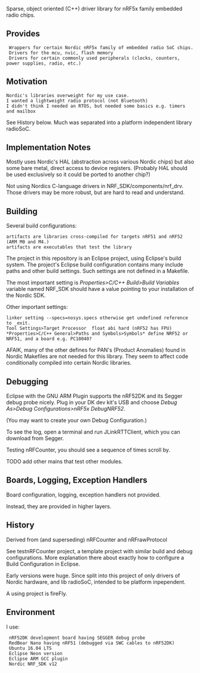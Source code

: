 
Sparse, object oriented (C++) driver library for nRF5x family embedded radio chips.

Provides
-
     Wrappers for certain Nordic nRF5x family of embedded radio SoC chips.
     Drivers for the mcu, nvic, flash memory
     Drivers for certain commonly used peripherals (clocks, counters, power supplies, radio, etc.)

Motivation
-
    Nordic's libraries overweight for my use case.
    I wanted a lightweight radio protocol (not Bluetooth)
    I didn't think I needed an RTOS, but needed some basics e.g. timers and mailbox

See History below.  Much was separated into a platform independent library radioSoC.
    
Implementation Notes
-
Mostly uses Nordic's HAL (abstraction across various Nordic chips) but also some bare metal, direct access to device registers.  (Probably HAL should be used exclusively so it could be ported to another chip?)

Not using Nordics C-language drivers in NRF\_SDK/components/nrf_drv.  Those drivers may be more robust, but are hard to read and understand.


Building
-

Several build configurations:

    artifacts are libraries cross-compiled for targets nRF51 and nRF52 (ARM M0 and M4.)
    artifacts are executables that test the library

The project in this repository is an Eclipse project, using Eclipse's build system.
The project's Eclipse build configuration contains many include paths and other build settings.
Such settings are not defined in a Makefile.

The most important setting is *Properties>C/C++ Build>Build Variables* variable named NRF_SDK should have a value pointing to your installation of the Nordic SDK.

Other important settings:

    linker setting --specs=nosys.specs otherwise get undefined reference to _exit.
    Tool Settings>Target Processor  float abi hard (nRF52 has FPU)
    *Properties>C/C++ General>Paths and Symbols>Symbols* define NRF52 or NRF51, and a board e.g. PC10040?
    


AFAIK, many of the other defines for PAN's (Product Anomalies) found in Nordic Makefiles are not needed for this library.  They seem to affect code conditionally compiled into certain Nordic libraries.



Debugging
-

Eclipse with the GNU ARM Plugin supports the nRF52DK and its Segger debug probe nicely.  Plug in your DK dev kit's USB and choose *Debug As>Debug Configurations>nRF5x DebugNRF52*.

(You may want to create your own Debug Configuration.)

To see the log, open a terminal and run JLinkRTTClient, which you can download from Segger.

Testing nRFCounter, you should see a sequence of times scroll by.

TODO add other mains that test other modules.


Boards, Logging, Exception Handlers
-

Board configuration, logging, exception handlers not provided.

Instead, they are provided in higher layers.


History
-
Derived from (and superseding) nRFCounter and nRFrawProtocol
 
See testnRFCounter project, a template project with similar build and debug configurations.  More explanation there about exactly how to configure a Build Configuration in Eclipse.

Early versions were huge.  Since split into this project of only drivers of Nordic hardware, and lib radioSoC, intended to be platform inpependent.

A using project is fireFly.

Environment
-
I use:

     nRF52DK development board having SEGGER debug probe
     RedBear Nano having nRF51 (debugged via SWC cables to nRF52DK)
     Ubuntu 16.04 LTS
     Eclipse Neon version
     Eclipse ARM GCC plugin
     Nordic NRF_SDK v12

